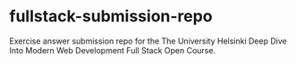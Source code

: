 # fullstack-submission-repo
Exercise answer submission repo for the The University Helsinki Deep Dive Into Modern Web Development
Full Stack Open Course.
